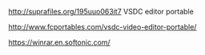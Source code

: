 http://suprafiles.org/195uuo063it7  VSDC editor portable

http://www.fcportables.com/vsdc-video-editor-portable/

https://winrar.en.softonic.com/

